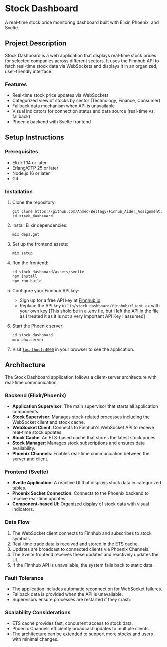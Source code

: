 # Stock Dashboard

A real-time stock price monitoring dashboard built with Elixir, Phoenix, and Svelte.

## Project Description

Stock Dashboard is a web application that displays real-time stock prices for selected companies across different sectors. It uses the Finnhub API to fetch real-time stock data via WebSockets and displays it in an organized, user-friendly interface.

### Features

- Real-time stock price updates via WebSockets
- Categorized view of stocks by sector (Technology, Finance, Consumer)
- Fallback data mechanism when API is unavailable
- Visual indicators for connection status and data source (real-time vs. fallback)
- Phoenix backend with Svelte frontend

## Setup Instructions

### Prerequisites

- Elixir 1.14 or later
- Erlang/OTP 25 or later
- Node.js 16 or later
- Git

### Installation

1. Clone the repository:
   ```bash
   git clone https://github.com/Ahmed-Beltagy/Finhub_Aider_Assignment.git
   cd stock_dashboard
   ```

2. Install Elixir dependencies:
   ```bash
   mix deps.get
   ```

3. Set up the frontend assets:
   ```bash
   mix setup
   ```
4. Run the frontend:
   ```bash
   cd stock_dashboard/assets/svelte
   npm install
   npm run build
   ```
4. Configure your Finnhub API key:
   - Sign up for a free API key at [Finnhub.io](https://finnhub.io/)
   - Replace the API key in `lib/stock_dashboard/finnhub/client.ex` with your own key [This shold be in a .env fie, but I left the API in the file as I treated it as it is not a very important API Key I assumed]

5. Start the Phoenix server:
   ```bash
   cd stock_dashboard
   mix phx.server
   ```

6. Visit [`localhost:4000`](http://localhost:4000) in your browser to see the application.

## Architecture

The Stock Dashboard application follows a client-server architecture with real-time communication:

### Backend (Elixir/Phoenix)

- **Application Supervisor**: The main supervisor that starts all application components.
- **Stock Supervisor**: Manages stock-related processes including the WebSocket client and stock cache.
- **WebSocket Client**: Connects to Finnhub's WebSocket API to receive real-time stock updates.
- **Stock Cache**: An ETS-based cache that stores the latest stock prices.
- **Stock Manager**: Manages stock subscriptions and ensures data availability.
- **Phoenix Channels**: Enables real-time communication between the server and client.

### Frontend (Svelte)

- **Svelte Application**: A reactive UI that displays stock data in categorized tables.
- **Phoenix Socket Connection**: Connects to the Phoenix backend to receive real-time updates.
- **Component-based UI**: Organized display of stock data with visual indicators.

### Data Flow

1. The WebSocket client connects to Finnhub and subscribes to stock symbols.
2. Real-time trade data is received and stored in the ETS cache.
3. Updates are broadcast to connected clients via Phoenix Channels.
4. The Svelte frontend receives these updates and reactively updates the UI.
5. If the Finnhub API is unavailable, the system falls back to static data.

### Fault Tolerance

- The application includes automatic reconnection for WebSocket failures.
- Fallback data is provided when the API is unavailable.
- Supervisors ensure processes are restarted if they crash.

### Scalability Considerations

- ETS cache provides fast, concurrent access to stock data.
- Phoenix Channels efficiently broadcast updates to multiple clients.
- The architecture can be extended to support more stocks and users with minimal changes.
